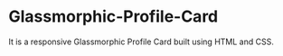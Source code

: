 # Glassmorphic-Profile-Card
It is a responsive Glassmorphic Profile Card built using HTML and CSS. 
